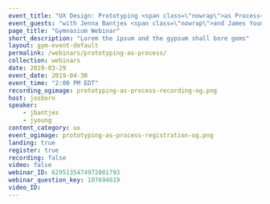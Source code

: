 ```yaml
---
event_title: "UX Design: Prototyping <span class=\"nowrap\">as Process</span>"
event_guests: "with Jenna Bantjes <span class=\"nowrap\">and James Young</span>"
page_title: "Gymnasium Webinar"
short_description: "Lorem the ipsum and the gypsum shall bore gems"
layout: gym-event-default
permalink: /webinars/prototyping-as-process/
collection: webinars
date: 2019-03-29
event_date: 2019-04-30
event_time: "2:00 PM EDT"
recording_ogimage: prototyping-as-process-recording-og.png
host: josborn
speaker:
    - jbantjes
    - jyoung
content_category: ux
event_ogimage: prototyping-as-process-registration-og.png
landing: true
register: true
recording: false
video: false
webinar_ID: 6295135474972801793
webinar_question_key: 107694819
video_ID:
---
```


